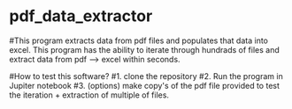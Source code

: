 # pdf_data_extractor
#This program extracts data from pdf files and populates that data into excel. This program has the ability to iterate through hundrads of files and extract data from pdf --> excel within seconds.

#How to test this software?
#1. clone the repository
#2. Run the program in Jupiter notebook
#3. (options) make copy's of the pdf file provided to test the iteration + extraction of multiple of files.

